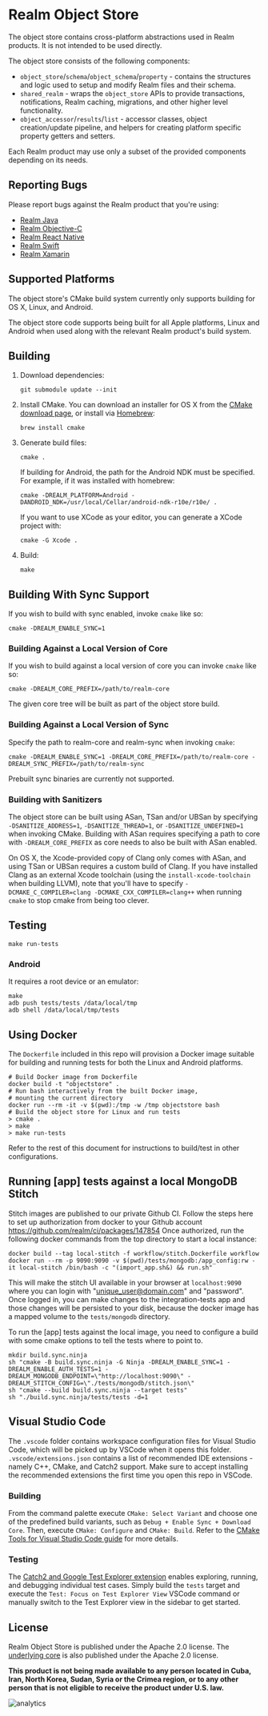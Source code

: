 # Realm Object Store

The object store contains cross-platform abstractions used in Realm products. It is not intended to be used directly.

The object store consists of the following components:
- `object_store`/`schema`/`object_schema`/`property` - contains the structures and logic used to setup and modify Realm files and their schema.
- `shared_realm` - wraps the `object_store` APIs to provide transactions, notifications, Realm caching, migrations, and other higher level functionality.
- `object_accessor`/`results`/`list` - accessor classes, object creation/update pipeline, and helpers for creating platform specific property getters and setters.

Each Realm product may use only a subset of the provided components depending on its needs.

## Reporting Bugs

Please report bugs against the Realm product that you're using:

* [Realm Java](https://github.com/realm/realm-java)
* [Realm Objective-C](https://github.com/realm/realm-cocoa)
* [Realm React Native](https://github.com/realm/realm-js)
* [Realm Swift](https://github.com/realm/realm-cocoa)
* [Realm Xamarin](https://github.com/realm/realm-dotnet)

## Supported Platforms

The object store's CMake build system currently only supports building for OS X, Linux, and Android.

The object store code supports being built for all Apple platforms, Linux and Android when used along with the relevant Realm product's build system.

## Building

1. Download dependencies:
    ```
    git submodule update --init
    ```

2. Install CMake. You can download an installer for OS X from the [CMake download page](https://cmake.org/download/), or install via [Homebrew](http://brew.sh):
    ```
    brew install cmake
    ```

3. Generate build files:

    ```
    cmake .
    ```

    If building for Android, the path for the Android NDK must be specified. For example, if it was installed with homebrew:

    ```
    cmake -DREALM_PLATFORM=Android -DANDROID_NDK=/usr/local/Cellar/android-ndk-r10e/r10e/ .
    ```

    If you want to use XCode as your editor, you can generate a XCode project with:
    ```
    cmake -G Xcode .
    ```

4. Build:

    ```
    make
    ```

## Building With Sync Support

If you wish to build with sync enabled, invoke `cmake` like so:

```
cmake -DREALM_ENABLE_SYNC=1
```

### Building Against a Local Version of Core

If you wish to build against a local version of core you can invoke `cmake` like so:

```
cmake -DREALM_CORE_PREFIX=/path/to/realm-core
```

The given core tree will be built as part of the object store build.

### Building Against a Local Version of Sync

Specify the path to realm-core and realm-sync when invoking `cmake`:

```
cmake -DREALM_ENABLE_SYNC=1 -DREALM_CORE_PREFIX=/path/to/realm-core -DREALM_SYNC_PREFIX=/path/to/realm-sync
```

Prebuilt sync binaries are currently not supported.

### Building with Sanitizers

The object store can be built using ASan, TSan and/or UBSan by specifying `-DSANITIZE_ADDRESS=1`, `-DSANITIZE_THREAD=1`, or `-DSANITIZE_UNDEFINED=1` when invoking CMake.
Building with ASan requires specifying a path to core with `-DREALM_CORE_PREFIX` as core needs to also be built with ASan enabled.

On OS X, the Xcode-provided copy of Clang only comes with ASan, and using TSan or UBSan requires a custom build of Clang.
If you have installed Clang as an external Xcode toolchain (using the `install-xcode-toolchain` when building LLVM), note that you'll have to specify `-DCMAKE_C_COMPILER=clang -DCMAKE_CXX_COMPILER=clang++` when running `cmake` to stop cmake from being too clever.

## Testing

```
make run-tests
```

### Android

It requires a root device or an emulator:

```
make
adb push tests/tests /data/local/tmp
adb shell /data/local/tmp/tests
```

## Using Docker

The `Dockerfile` included in this repo will provision a Docker image suitable
for building and running tests for both the Linux and Android platforms.

```
# Build Docker image from Dockerfile
docker build -t "objectstore" .
# Run bash interactively from the built Docker image,
# mounting the current directory
docker run --rm -it -v $(pwd):/tmp -w /tmp objectstore bash
# Build the object store for Linux and run tests
> cmake .
> make
> make run-tests
```

Refer to the rest of this document for instructions to build/test in other
configurations.

## Running [app] tests against a local MongoDB Stitch

Stitch images are published to our private Github CI. Follow the steps here to
set up authorization from docker to your Github account https://github.com/realm/ci/packages/147854
Once authorized, run the following docker commands from the top directory to start a local instance:

```
docker build --tag local-stitch -f workflow/stitch.Dockerfile workflow
docker run --rm -p 9090:9090 -v $(pwd)/tests/mongodb:/app_config:rw -it local-stitch /bin/bash -c "(import_app.sh&) && run.sh"
```

This will make the stitch UI available in your browser at `localhost:9090` where you can login with "unique_user@domain.com" and "password".
Once logged in, you can make changes to the integration-tests app and those changes will be persisted to your disk, because the docker image
has a mapped volume to the `tests/mongodb` directory.

To run the [app] tests against the local image, you need to configure a build with some cmake options to tell the tests where to point to.
```
mkdir build.sync.ninja
sh "cmake -B build.sync.ninja -G Ninja -DREALM_ENABLE_SYNC=1 -DREALM_ENABLE_AUTH_TESTS=1 -DREALM_MONGODB_ENDPOINT=\"http://localhost:9090\" -DREALM_STITCH_CONFIG=\"./tests/mongodb/stitch.json\"
sh "cmake --build build.sync.ninja --target tests"
sh "./build.sync.ninja/tests/tests -d=1
```

## Visual Studio Code

The `.vscode` folder contains workspace configuration files for Visual Studio Code, which will be picked up by VSCode when it opens this folder. `.vscode/extensions.json` contains a list of recommended IDE extensions - namely C++, CMake, and Catch2 support. Make sure to accept installing the recommended extensions the first time you open this repo in VSCode.

### Building

From the command palette execute `CMake: Select Variant` and choose one of the predefined build variants, such as `Debug + Enable Sync + Download Core`. Then, execute `CMake: Configure` and `CMake: Build`. Refer to the [CMake Tools for Visual Studio Code guide](https://vector-of-bool.github.io/docs/vscode-cmake-tools/getting_started.html) for more details.

### Testing

The [Catch2 and Google Test Explorer extension](https://marketplace.visualstudio.com/items?itemName=matepek.vscode-catch2-test-adapter) enables exploring, running, and debugging individual test cases. Simply build the `tests` target and execute the `Test: Focus on Test Explorer View` VSCode command or manually switch to the Test Explorer view in the sidebar to get started.

## License

Realm Object Store is published under the Apache 2.0 license. The [underlying core](https://github.com/realm/realm-core) is also published under the Apache 2.0 license.

**This product is not being made available to any person located in Cuba, Iran,
North Korea, Sudan, Syria or the Crimea region, or to any other person that is
not eligible to receive the product under U.S. law.**

![analytics](https://ga-beacon.appspot.com/UA-50247013-2/realm-object-store/README?pixel)
